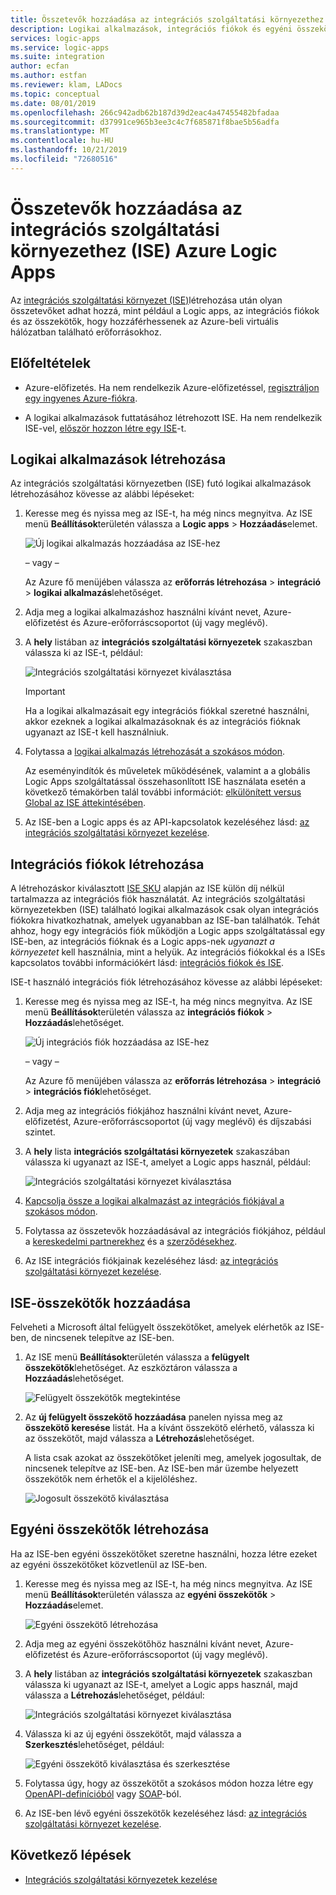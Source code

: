 ```yaml
---
title: Összetevők hozzáadása az integrációs szolgáltatási környezethez – Azure Logic Apps
description: Logikai alkalmazások, integrációs fiókok és egyéni összekötők hozzáadása az integrációs szolgáltatási környezethez (ISE) az Azure Virtual Networks (virtuális hálózatok) eléréséhez
services: logic-apps
ms.service: logic-apps
ms.suite: integration
author: ecfan
ms.author: estfan
ms.reviewer: klam, LADocs
ms.topic: conceptual
ms.date: 08/01/2019
ms.openlocfilehash: 266c942adb62b187d39d2eac4a47455482bfadaa
ms.sourcegitcommit: d37991ce965b3ee3c4c7f685871f8bae5b56adfa
ms.translationtype: MT
ms.contentlocale: hu-HU
ms.lasthandoff: 10/21/2019
ms.locfileid: "72680516"
---
```

# <a name="add-artifacts-to-your-integration-service-environment-ise-in-azure-logic-apps"></a>Összetevők hozzáadása az integrációs szolgáltatási környezethez (ISE) Azure Logic Apps

Az [integrációs szolgáltatási környezet (ISE)](../logic-apps/connect-virtual-network-vnet-isolated-environment-overview.md)létrehozása után olyan összetevőket adhat hozzá, mint például a Logic apps, az integrációs fiókok és az összekötők, hogy hozzáférhessenek az Azure-beli virtuális hálózatban található erőforrásokhoz.

## <a name="prerequisites"></a>Előfeltételek

* Azure-előfizetés. Ha nem rendelkezik Azure-előfizetéssel, [regisztráljon egy ingyenes Azure-fiókra](https://azure.microsoft.com/free/).

* A logikai alkalmazások futtatásához létrehozott ISE. Ha nem rendelkezik ISE-vel, [először hozzon létre egy ISE](../logic-apps/connect-virtual-network-vnet-isolated-environment.md)-t.

<a name="create-logic-apps-environment"></a>

## <a name="create-logic-apps"></a>Logikai alkalmazások létrehozása

Az integrációs szolgáltatási környezetben (ISE) futó logikai alkalmazások létrehozásához kövesse az alábbi lépéseket:

1. Keresse meg és nyissa meg az ISE-t, ha még nincs megnyitva. Az ISE menü **Beállítások**területén válassza a **Logic apps**  > **Hozzáadás**elemet.

   ![Új logikai alkalmazás hozzáadása az ISE-hez](./media/add-artifacts-integration-service-environment-ise/add-logic-app-to-ise.png)

   – vagy –

   Az Azure fő menüjében válassza az **erőforrás létrehozása** > **integráció** > **logikai alkalmazás**lehetőséget.

1. Adja meg a logikai alkalmazáshoz használni kívánt nevet, Azure-előfizetést és Azure-erőforráscsoportot (új vagy meglévő).

1. A **hely** listában az **integrációs szolgáltatási környezetek** szakaszban válassza ki az ISE-t, például:

   ![Integrációs szolgáltatási környezet kiválasztása](./media/add-artifacts-integration-service-environment-ise/create-logic-app-with-integration-service-environment.png)

   > [!IMPORTANT]
   > Ha a logikai alkalmazásait egy integrációs fiókkal szeretné használni, akkor ezeknek a logikai alkalmazásoknak és az integrációs fióknak ugyanazt az ISE-t kell használniuk.

1. Folytassa a [logikai alkalmazás létrehozását a szokásos módon](../logic-apps/quickstart-create-first-logic-app-workflow.md).

   Az eseményindítók és műveletek működésének, valamint a a globális Logic Apps szolgáltatással összehasonlított ISE használata esetén a következő témakörben talál további információt: [elkülönített versus Global az ISE áttekintésében](../logic-apps/connect-virtual-network-vnet-isolated-environment-overview.md#difference).

1. Az ISE-ben a Logic apps és az API-kapcsolatok kezeléséhez lásd: [az integrációs szolgáltatási környezet kezelése](../logic-apps/ise-manage-integration-service-environment.md).

<a name="create-integration-account-environment"></a>

## <a name="create-integration-accounts"></a>Integrációs fiókok létrehozása

A létrehozáskor kiválasztott [ISE SKU](../logic-apps/connect-virtual-network-vnet-isolated-environment-overview.md#ise-level) alapján az ISE külön díj nélkül tartalmazza az integrációs fiók használatát. Az integrációs szolgáltatási környezetekben (ISE) található logikai alkalmazások csak olyan integrációs fiókokra hivatkozhatnak, amelyek ugyanabban az ISE-ban találhatók. Tehát ahhoz, hogy egy integrációs fiók működjön a Logic apps szolgáltatással egy ISE-ben, az integrációs fióknak és a Logic apps-nek *ugyanazt a környezetet* kell használnia, mint a helyük. Az integrációs fiókokkal és a ISEs kapcsolatos további információkért lásd: [integrációs fiókok és ISE](connect-virtual-network-vnet-isolated-environment-overview.md#create-integration-account-environment).

ISE-t használó integrációs fiók létrehozásához kövesse az alábbi lépéseket:

1. Keresse meg és nyissa meg az ISE-t, ha még nincs megnyitva. Az ISE menü **Beállítások**területén válassza az **integrációs fiókok**  > **Hozzáadás**lehetőséget.

   ![Új integrációs fiók hozzáadása az ISE-hez](./media/add-artifacts-integration-service-environment-ise/add-integration-account-to-ise.png)

   – vagy –

   Az Azure fő menüjében válassza az **erőforrás létrehozása**  > **integráció**  > **integrációs fiók**lehetőséget.

1. Adja meg az integrációs fiókjához használni kívánt nevet, Azure-előfizetést, Azure-erőforráscsoportot (új vagy meglévő) és díjszabási szintet.

1. A **hely** lista **integrációs szolgáltatási környezetek** szakaszában válassza ki ugyanazt az ISE-t, amelyet a Logic apps használ, például:

   ![Integrációs szolgáltatási környezet kiválasztása](./media/add-artifacts-integration-service-environment-ise/create-integration-account-with-integration-service-environment.png)

1. [Kapcsolja össze a logikai alkalmazást az integrációs fiókjával a szokásos módon](../logic-apps/logic-apps-enterprise-integration-create-integration-account.md#link-account).

1. Folytassa az összetevők hozzáadásával az integrációs fiókjához, például a [kereskedelmi partnerekhez](../logic-apps/logic-apps-enterprise-integration-partners.md) és a [szerződésekhez](../logic-apps/logic-apps-enterprise-integration-agreements.md).

1. Az ISE integrációs fiókjainak kezeléséhez lásd: [az integrációs szolgáltatási környezet kezelése](../logic-apps/ise-manage-integration-service-environment.md).

<a name="add-ise-connectors-environment"></a>

## <a name="add-ise-connectors"></a>ISE-összekötők hozzáadása

Felveheti a Microsoft által felügyelt összekötőket, amelyek elérhetők az ISE-ben, de nincsenek telepítve az ISE-ben.

1. Az ISE menü **Beállítások**területén válassza a **felügyelt összekötők**lehetőséget. Az eszköztáron válassza a **Hozzáadás**lehetőséget.

   ![Felügyelt összekötők megtekintése](./media/add-artifacts-integration-service-environment-ise/ise-view-managed-connectors.png)

1. Az **új felügyelt összekötő hozzáadása** panelen nyissa meg az **összekötő keresése** listát. Ha a kívánt összekötő elérhető, válassza ki az összekötőt, majd válassza a **Létrehozás**lehetőséget.

   A lista csak azokat az összekötőket jeleníti meg, amelyek jogosultak, de nincsenek telepítve az ISE-ben. Az ISE-ben már üzembe helyezett összekötők nem érhetők el a kijelöléshez.

   ![Jogosult összekötő kiválasztása](./media/add-artifacts-integration-service-environment-ise/add-managed-connector.png)

<a name="create-custom-connectors-environment"></a>

## <a name="create-custom-connectors"></a>Egyéni összekötők létrehozása

Ha az ISE-ben egyéni összekötőket szeretne használni, hozza létre ezeket az egyéni összekötőket közvetlenül az ISE-ben.

1. Keresse meg és nyissa meg az ISE-t, ha még nincs megnyitva. Az ISE menü **Beállítások**területén válassza az **egyéni összekötők**  > **Hozzáadás**elemet.

   ![Egyéni összekötő létrehozása](./media/add-artifacts-integration-service-environment-ise/add-custom-connector-to-ise.png)

1. Adja meg az egyéni összekötőhöz használni kívánt nevet, Azure-előfizetést és Azure-erőforráscsoportot (új vagy meglévő).

1. A **hely** listában az **integrációs szolgáltatási környezetek** szakaszban válassza ki ugyanazt az ISE-t, amelyet a Logic apps használ, majd válassza a **Létrehozás**lehetőséget, például:

   ![Integrációs szolgáltatási környezet kiválasztása](./media/add-artifacts-integration-service-environment-ise/create-custom-connector-with-integration-service-environment.png)

1. Válassza ki az új egyéni összekötőt, majd válassza a **Szerkesztés**lehetőséget, például:

   ![Egyéni összekötő kiválasztása és szerkesztése](./media/add-artifacts-integration-service-environment-ise/edit-custom-connectors.png)

1. Folytassa úgy, hogy az összekötőt a szokásos módon hozza létre egy [OpenAPI-definícióból](https://docs.microsoft.com/connectors/custom-connectors/define-openapi-definition#import-the-openapi-definition) vagy [SOAP](https://docs.microsoft.com/connectors/custom-connectors/create-register-logic-apps-soap-connector#2-define-your-connector)-ból.

1. Az ISE-ben lévő egyéni összekötők kezeléséhez lásd: [az integrációs szolgáltatási környezet kezelése](../logic-apps/ise-manage-integration-service-environment.md).

## <a name="next-steps"></a>Következő lépések

* [Integrációs szolgáltatási környezetek kezelése](../logic-apps/ise-manage-integration-service-environment.md)

